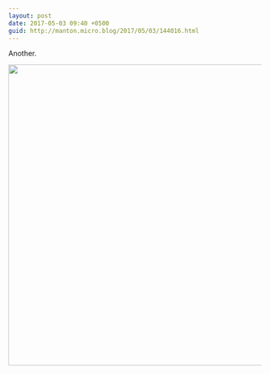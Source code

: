 ```yaml
---
layout: post
date: 2017-05-03 09:40 +0500
guid: http://manton.micro.blog/2017/05/03/144016.html
---
```

Another.

<img src="http://manton.micro.blog/uploads/2017/60ecc37eb9.jpg" width="600" height="600" style="height: auto" />
